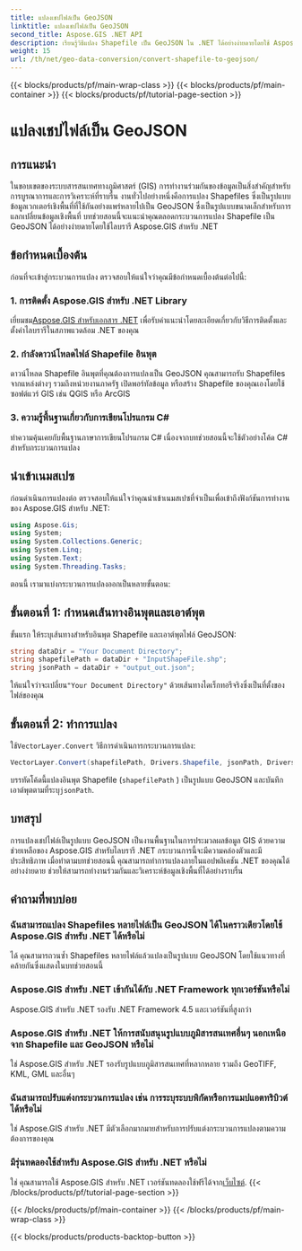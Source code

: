 ```yaml
---
title: แปลงเชปไฟล์เป็น GeoJSON
linktitle: แปลงเชปไฟล์เป็น GeoJSON
second_title: Aspose.GIS .NET API
description: เรียนรู้วิธีแปลง Shapefile เป็น GeoJSON ใน .NET ได้อย่างง่ายดายโดยใช้ Aspose.GIS ปฏิบัติตามคำแนะนำทีละขั้นตอนของเราเพื่อการทำงานร่วมกันของข้อมูลที่ราบรื่น
weight: 15
url: /th/net/geo-data-conversion/convert-shapefile-to-geojson/
---
```


{{< blocks/products/pf/main-wrap-class >}}
{{< blocks/products/pf/main-container >}}
{{< blocks/products/pf/tutorial-page-section >}}

# แปลงเชปไฟล์เป็น GeoJSON

## การแนะนำ
ในขอบเขตของระบบสารสนเทศทางภูมิศาสตร์ (GIS) การทำงานร่วมกันของข้อมูลเป็นสิ่งสำคัญสำหรับการบูรณาการและการวิเคราะห์ที่ราบรื่น งานทั่วไปอย่างหนึ่งคือการแปลง Shapefiles ซึ่งเป็นรูปแบบข้อมูลเวกเตอร์เชิงพื้นที่ที่ใช้กันอย่างแพร่หลายไปเป็น GeoJSON ซึ่งเป็นรูปแบบขนาดเล็กสำหรับการแลกเปลี่ยนข้อมูลเชิงพื้นที่ บทช่วยสอนนี้จะแนะนำคุณตลอดกระบวนการแปลง Shapefile เป็น GeoJSON ได้อย่างง่ายดายโดยใช้ไลบรารี Aspose.GIS สำหรับ .NET
## ข้อกำหนดเบื้องต้น
ก่อนที่จะเข้าสู่กระบวนการแปลง ตรวจสอบให้แน่ใจว่าคุณมีข้อกำหนดเบื้องต้นต่อไปนี้:
### 1. การติดตั้ง Aspose.GIS สำหรับ .NET Library
 เยี่ยมชม[Aspose.GIS สำหรับเอกสาร .NET](https://reference.aspose.com/gis/net/) เพื่อรับคำแนะนำโดยละเอียดเกี่ยวกับวิธีการติดตั้งและตั้งค่าไลบรารีในสภาพแวดล้อม .NET ของคุณ
### 2. กำลังดาวน์โหลดไฟล์ Shapefile อินพุต
ดาวน์โหลด Shapefile อินพุตที่คุณต้องการแปลงเป็น GeoJSON คุณสามารถรับ Shapefiles จากแหล่งต่างๆ รวมถึงหน่วยงานภาครัฐ เปิดพอร์ทัลข้อมูล หรือสร้าง Shapefile ของคุณเองโดยใช้ซอฟต์แวร์ GIS เช่น QGIS หรือ ArcGIS
### 3. ความรู้พื้นฐานเกี่ยวกับการเขียนโปรแกรม C#
ทำความคุ้นเคยกับพื้นฐานภาษาการเขียนโปรแกรม C# เนื่องจากบทช่วยสอนนี้จะใช้ตัวอย่างโค้ด C# สำหรับกระบวนการแปลง

## นำเข้าเนมสเปซ
ก่อนดำเนินการแปลงต่อ ตรวจสอบให้แน่ใจว่าคุณนำเข้าเนมสเปซที่จำเป็นเพื่อเข้าถึงฟังก์ชันการทำงานของ Aspose.GIS สำหรับ .NET:
```csharp
using Aspose.Gis;
using System;
using System.Collections.Generic;
using System.Linq;
using System.Text;
using System.Threading.Tasks;
```

ตอนนี้ เรามาแบ่งกระบวนการแปลงออกเป็นหลายขั้นตอน:
## ขั้นตอนที่ 1: กำหนดเส้นทางอินพุตและเอาต์พุต
ขั้นแรก ให้ระบุเส้นทางสำหรับอินพุต Shapefile และเอาต์พุตไฟล์ GeoJSON:
```csharp
string dataDir = "Your Document Directory";
string shapefilePath = dataDir + "InputShapeFile.shp";
string jsonPath = dataDir + "output_out.json";
```
 ให้แน่ใจว่าจะเปลี่ยน`"Your Document Directory"` ด้วยเส้นทางไดเร็กทอรีจริงซึ่งเป็นที่ตั้งของไฟล์ของคุณ
## ขั้นตอนที่ 2: ทำการแปลง
 ใช้`VectorLayer.Convert` วิธีการดำเนินการกระบวนการแปลง:
```csharp
VectorLayer.Convert(shapefilePath, Drivers.Shapefile, jsonPath, Drivers.GeoJson);
```
บรรทัดโค้ดนี้แปลงอินพุต Shapefile (`shapefilePath` ) เป็นรูปแบบ GeoJSON และบันทึกเอาต์พุตตามที่ระบุ`jsonPath`.

## บทสรุป
การแปลงเชปไฟล์เป็นรูปแบบ GeoJSON เป็นงานพื้นฐานในการประมวลผลข้อมูล GIS ด้วยความช่วยเหลือของ Aspose.GIS สำหรับไลบรารี .NET กระบวนการนี้จะมีความคล่องตัวและมีประสิทธิภาพ เมื่อทำตามบทช่วยสอนนี้ คุณสามารถทำการแปลงภายในแอปพลิเคชัน .NET ของคุณได้อย่างง่ายดาย ช่วยให้สามารถทำงานร่วมกันและวิเคราะห์ข้อมูลเชิงพื้นที่ได้อย่างราบรื่น
## คำถามที่พบบ่อย
### ฉันสามารถแปลง Shapefiles หลายไฟล์เป็น GeoJSON ได้ในคราวเดียวโดยใช้ Aspose.GIS สำหรับ .NET ได้หรือไม่
ได้ คุณสามารถวนซ้ำ Shapefiles หลายไฟล์แล้วแปลงเป็นรูปแบบ GeoJSON โดยใช้แนวทางที่คล้ายกันซึ่งแสดงในบทช่วยสอนนี้
### Aspose.GIS สำหรับ .NET เข้ากันได้กับ .NET Framework ทุกเวอร์ชันหรือไม่
Aspose.GIS สำหรับ .NET รองรับ .NET Framework 4.5 และเวอร์ชันที่สูงกว่า
### Aspose.GIS สำหรับ .NET ให้การสนับสนุนรูปแบบภูมิสารสนเทศอื่นๆ นอกเหนือจาก Shapefile และ GeoJSON หรือไม่
ใช่ Aspose.GIS สำหรับ .NET รองรับรูปแบบภูมิสารสนเทศที่หลากหลาย รวมถึง GeoTIFF, KML, GML และอื่นๆ
### ฉันสามารถปรับแต่งกระบวนการแปลง เช่น การระบุระบบพิกัดหรือการแมปแอตทริบิวต์ได้หรือไม่
ใช่ Aspose.GIS สำหรับ .NET มีตัวเลือกมากมายสำหรับการปรับแต่งกระบวนการแปลงตามความต้องการของคุณ
### มีรุ่นทดลองใช้สำหรับ Aspose.GIS สำหรับ .NET หรือไม่
 ใช่ คุณสามารถใช้ Aspose.GIS สำหรับ .NET เวอร์ชันทดลองใช้ฟรีได้จาก[เว็บไซต์](https://releases.aspose.com/).
{{< /blocks/products/pf/tutorial-page-section >}}

{{< /blocks/products/pf/main-container >}}
{{< /blocks/products/pf/main-wrap-class >}}

{{< blocks/products/products-backtop-button >}}
